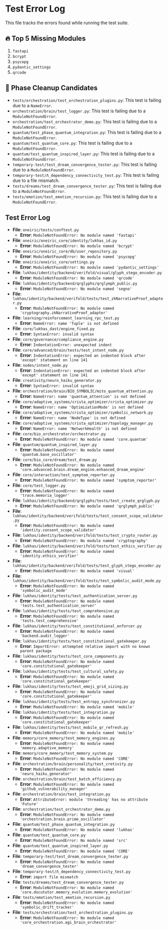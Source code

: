 # Test Error Log

This file tracks the errors found while running the test suite.

## 🔥 Top 5 Missing Modules

1.  `fastapi`
2.  `bcrypt`
3.  `psycopg`
4.  `pydantic_settings`
5.  `qrcode`

## 🧹 Phase Cleanup Candidates

*   `tests/orchestration/test_orchestration_plugins.py`: This test is failing due to a `NameError`.
*   `orchestration/brain/test_logger.py`: This test is failing due to a `ModuleNotFoundError`.
*   `orchestration/test_orchestrator_demo.py`: This test is failing due to a `ModuleNotFoundError`.
*   `quantum/test_phase_quantum_integration.py`: This test is failing due to a `ModuleNotFoundError`.
*   `quantum/test_quantum_core.py`: This test is failing due to a `ModuleNotFoundError`.
*   `quantum/test_quantum_inspired_layer.py`: This test is failing due to a `ModuleNotFoundError`.
*   `temporary-test/test_dream_convergence_tester.py`: This test is failing due to a `ModuleNotFoundError`.
*   `temporary-test/Λ_dependency_connectivity_test.py`: This test is failing due to a file mismatch.
*   `tests/dreams/test_dream_convergence_tester.py`: This test is failing due to a `ModuleNotFoundError`.
*   `tests/emotion/test_emotion_recursion.py`: This test is failing due to a `ModuleNotFoundError`.

## Test Error Log

*   **File**: `oneiric/tests/conftest.py`
    *   **Error**: `ModuleNotFoundError: No module named 'fastapi'`
*   **File**: `oneiric/oneiric_core/identity/lukhas_id.py`
    *   **Error**: `ModuleNotFoundError: No module named 'bcrypt'`
*   **File**: `oneiric/oneiric_core/db/user_repository.py`
    *   **Error**: `ModuleNotFoundError: No module named 'psycopg'`
*   **File**: `oneiric/oneiric_core/settings.py`
    *   **Error**: `ModuleNotFoundError: No module named 'pydantic_settings'`
*   **File**: `lukhas/identity/backend/verifold/visual/glyph_stego_encoder.py`
    *   **Error**: `ModuleNotFoundError: No module named 'qrcode'`
*   **File**: `lukhas/identity/backend/qrglyphs/qrglymph_public.py`
    *   **Error**: `ModuleNotFoundError: No module named 'segno'`
*   **File**: `lukhas/identity/backend/verifold/tests/test_zkNarrativeProof_adapter.py`
    *   **Error**: `ModuleNotFoundError: No module named 'cryptography.zkNarrativeProof_adapter'`
*   **File**: `learning/reinforcement_learning_rpc_test.py`
    *   **Error**: `NameError: name 'Tuple' is not defined`
*   **File**: `core/lukhas_dast/engine_fixed.py`
    *   **Error**: `SyntaxError: invalid syntax`
*   **File**: `core/governance/compliance_engine.py`
    *   **Error**: `IndentationError: unexpected indent`
*   **File**: `core/advanced/brain/tests/test_intent_node.py`
    *   **Error**: `IndentationError: expected an indented block after 'except' statement on line 141`
*   **File**: `nodes/intent_node.py`
    *   **Error**: `IndentationError: expected an indented block after 'except' statement on line 141`
*   **File**: `creativity/neuro_haiku_generator.py`
    *   **Error**: `SyntaxError: invalid syntax`
*   **File**: `orchestration/brain/BIO_SYMBOLIC/mito_quantum_attention.py`
    *   **Error**: `NameError: name 'quantum_attention' is not defined`
*   **File**: `core/adaptive_systems/crista_optimizer/crista_optimizer.py`
    *   **Error**: `NameError: name 'OptimizationMode' is not defined`
*   **File**: `core/adaptive_systems/crista_optimizer/symbolic_network.py`
    *   **Error**: `NameError: name 'NodeType' is not defined`
*   **File**: `core/adaptive_systems/crista_optimizer/topology_manager.py`
    *   **Error**: `NameError: name 'NetworkHealth' is not defined`
*   **File**: `core/bio_orchestrator/orchestrator.py`
    *   **Error**: `ModuleNotFoundError: No module named 'core.quantum'`
*   **File**: `quantum/quantum_inspired_layer.py`
    *   **Error**: `ModuleNotFoundError: No module named 'quantum.base_oscillator'`
*   **File**: `core/bio_core/dream/test_dream.py`
    *   **Error**: `ModuleNotFoundError: No module named 'core.advanced.brain.dream_engine.enhanced_dream_engine'`
*   **File**: `core/interaction/test_symptom_reporter.py`
    *   **Error**: `ModuleNotFoundError: No module named 'symptom_reporter'`
*   **File**: `core/test_logger.py`
    *   **Error**: `ModuleNotFoundError: No module named 'trace.memoria_logger'`
*   **File**: `lukhas/identity/backend/qrglyphs/tests/test_create_qrglyph.py`
    *   **Error**: `ModuleNotFoundError: No module named 'qrglymph_public'`
*   **File**: `lukhas/identity/backend/verifold/tests/test_consent_scope_validator.py`
    *   **Error**: `ModuleNotFoundError: No module named 'identity.consent_scope_validator'`
*   **File**: `lukhas/identity/backend/verifold/tests/test_crypto_router.py`
    *   **Error**: `ModuleNotFoundError: No module named 'cryptography'`
*   **File**: `lukhas/identity/backend/verifold/tests/test_ethics_verifier.py`
    *   **Error**: `ModuleNotFoundError: No module named 'identity.ethics_verifier'`
*   **File**: `lukhas/identity/backend/verifold/tests/test_glyph_stego_encoder.py`
    *   **Error**: `ModuleNotFoundError: No module named 'visual'`
*   **File**: `lukhas/identity/backend/verifold/tests/test_symbolic_audit_mode.py`
    *   **Error**: `ModuleNotFoundError: No module named 'symbolic_audit_mode'`
*   **File**: `lukhas/identity/tests/test_authentication_server.py`
    *   **Error**: `ModuleNotFoundError: No module named 'tests.test_authentication_server'`
*   **File**: `lukhas/identity/tests/test_comprehensive.py`
    *   **Error**: `ModuleNotFoundError: No module named 'tests.test_comprehensive'`
*   **File**: `lukhas/identity/tests/test_constitutional_enforcer.py`
    *   **Error**: `ModuleNotFoundError: No module named 'backend.audit_logger'`
*   **File**: `lukhas/identity/tests/test_constitutional_gatekeeper.py`
    *   **Error**: `ImportError: attempted relative import with no known parent package`
*   **File**: `lukhas/identity/tests/test_core_components.py`
    *   **Error**: `ModuleNotFoundError: No module named 'core.constitutional_gatekeeper'`
*   **File**: `lukhas/identity/tests/test_cultural_safety.py`
    *   **Error**: `ModuleNotFoundError: No module named 'core.constitutional_gatekeeper'`
*   **File**: `lukhas/identity/tests/test_emoji_grid_sizing.py`
    *   **Error**: `ModuleNotFoundError: No module named 'core.constitutional_gatekeeper'`
*   **File**: `lukhas/identity/tests/test_entropy_synchronizer.py`
    *   **Error**: `ModuleNotFoundError: No module named 'mobile'`
*   **File**: `lukhas/identity/tests/test_integration.py`
    *   **Error**: `ModuleNotFoundError: No module named 'core.constitutional_gatekeeper'`
*   **File**: `lukhas/identity/tests/test_mobile_qr_refresh.py`
    *   **Error**: `ModuleNotFoundError: No module named 'mobile'`
*   **File**: `memory/core_memory/test_memory_engines.py`
    *   **Error**: `ModuleNotFoundError: No module named 'memory.adaptive_memory'`
*   **File**: `memory/core_memory/test_memory_system.py`
    *   **Error**: `ModuleNotFoundError: No module named 'CORE'`
*   **File**: `orchestration/brain/personality/test_cretivity.py`
    *   **Error**: `ModuleNotFoundError: No module named 'neuro_haiku_generator'`
*   **File**: `orchestration/brain/test_batch_efficiency.py`
    *   **Error**: `ModuleNotFoundError: No module named 'github_vulnerability_manager'`
*   **File**: `orchestration/brain/test_integration.py`
    *   **Error**: `AttributeError: module 'threading' has no attribute 'Future'`
*   **File**: `orchestration/test_orchestrator_demo.py`
    *   **Error**: `ModuleNotFoundError: No module named 'orchestration.brain.prime_oscillator'`
*   **File**: `quantum/test_phase_quantum_integration.py`
    *   **Error**: `ModuleNotFoundError: No module named 'lukhas'`
*   **File**: `quantum/test_quantum_core.py`
    *   **Error**: `ModuleNotFoundError: No module named 'src'`
*   **File**: `quantum/test_quantum_inspired_layer.py`
    *   **Error**: `ModuleNotFoundError: No module named 'CORE'`
*   **File**: `temporary-test/test_dream_convergence_tester.py`
    *   **Error**: `ModuleNotFoundError: No module named 'dream_convergence_tester'`
*   **File**: `temporary-test/Λ_dependency_connectivity_test.py`
    *   **Error**: `import file mismatch`
*   **File**: `tests/dreams/test_dream_convergence_tester.py`
    *   **Error**: `ModuleNotFoundError: No module named 'core.docututor.memory_evolution.memory_evolution'`
*   **File**: `tests/emotion/test_emotion_recursion.py`
    *   **Error**: `ModuleNotFoundError: No module named 'symbolic_drift_tracker'`
*   **File**: `tests/orchestration/test_orchestration_plugins.py`
    *   **Error**: `ModuleNotFoundError: No module named 'core_orchestration.agi_brain_orchestrator'`
